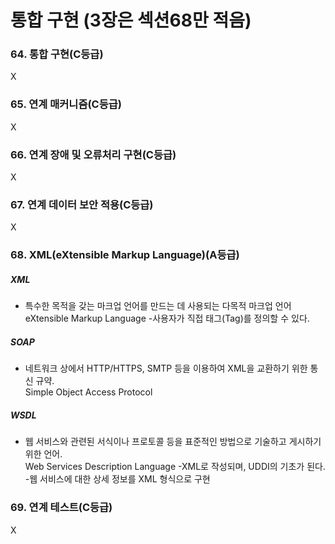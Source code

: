 # 통합 구현 (3장은 섹션68만 적음)

### 64. 통합 구현(C등급)

X

### 65. 연계 매커니즘(C등급)

X

### 66. 연계 장애 및 오류처리 구현(C등급)

X

### 67. 연계 데이터 보안 적용(C등급)

X

### 68. XML(eXtensible Markup Language)(A등급)

##### XML

- 특수한 목적을 갖는 마크업 언어를 만드는 데 사용되는 다목적 마크업 언어<br> eXtensible Markup Language -사용자가 직접 태그(Tag)를 정의할 수 있다.

##### SOAP

- 네트워크 상에서 HTTP/HTTPS, SMTP 등을 이용하여 XML을 교환하기 위한 통신 규약.
  <br>Simple Object Access Protocol

##### WSDL

- 웹 서비스와 관련된 서식이나 프로토콜 등을 표준적인 방법으로 기술하고 게시하기 위한 언어. <Br> Web Services Description Language
  -XML로 작성되며, UDDI의 기초가 된다. -웹 서비스에 대한 상세 정보를 XML 형식으로 구현

### 69. 연계 테스트(C등급)

X
